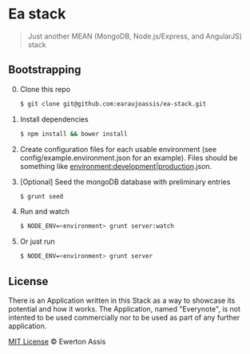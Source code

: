 # Ea stack

> Just another MEAN (MongoDB, Node.js/Express, and AngularJS) stack


## Bootstrapping

0. Clone this repo

   ```sh
   $ git clone git@github.com:earaujoassis/ea-stack.git
   ```

1. Install dependencies

   ```sh
   $ npm install && bower install
   ```

2. Create configuration files for each usable environment (see config/example.environment.json for
an example). Files should be something like <environment:development|production>.json.

3. [Optional] Seed the mongoDB database with preliminary entries

   ```sh
   $ grunt seed
   ```

4. Run and watch

   ```sh
   $ NODE_ENV=<environment> grunt server:watch
   ```

4. Or just run

   ```sh
   $ NODE_ENV=<environment> grunt server
   ```


## License

There is an Application written in this Stack as a way to showcase its potential and how it works.
The Application, named "Everynote", is not intented to be used commercially nor to be used as part
of any further application.

[MIT License](http://ewerton-araujo.mit-license.org/) &copy; Ewerton Assis
